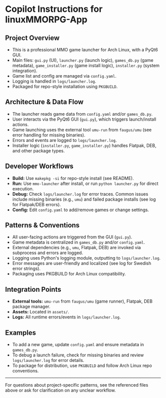 # Copilot Instructions for linuxMMORPG-App

## Project Overview
- This is a professional MMO game launcher for Arch Linux, with a PyQt6 GUI.
- Main files: `gui.py` (UI), `launcher.py` (launch logic), `games_db.py` (game metadata), `game_installer.py` (game install logic), `installer.py` (system integration).
- Game list and config are managed via `config.yaml`.
- Logging is handled in `logs/launcher.log`.
- Packaged for repo-style installation using `PKGBUILD`.

## Architecture & Data Flow
- The launcher reads game data from `config.yaml` and/or `games_db.py`.
- User interacts via the PyQt6 GUI (`gui.py`), which triggers launch/install actions.
- Game launching uses the external tool `umu-run` from `faugus/umu` (see error handling for missing binaries).
- Errors and events are logged to `logs/launcher.log`.
- Installer logic (`installer.py`, `game_installer.py`) handles Flatpak, DEB, and other package types.

## Developer Workflows
- **Build:** Use `makepkg -si` for repo-style install (see README).
- **Run:** Use `mmo-launcher` after install, or run `python launcher.py` for direct execution.
- **Debug:** Check `logs/launcher.log` for error traces. Common issues include missing binaries (e.g., `umu`) and failed package installs (see log for Flatpak/DEB errors).
- **Config:** Edit `config.yaml` to add/remove games or change settings.

## Patterns & Conventions
- All user-facing actions are triggered from the GUI (`gui.py`).
- Game metadata is centralized in `games_db.py` and/or `config.yaml`.
- External dependencies (e.g., `umu`, Flatpak, DEB) are invoked via subprocess and errors are logged.
- Logging uses Python's logging module, outputting to `logs/launcher.log`.
- Error messages are user-friendly and localized (see log for Swedish error strings).
- Packaging uses PKGBUILD for Arch Linux compatibility.

## Integration Points
- **External tools:** `umu-run` from `faugus/umu` (game runner), Flatpak, DEB package manager.
- **Assets:** Located in `assets/`.
- **Logs:** All runtime errors/events in `logs/launcher.log`.

## Examples
- To add a new game, update `config.yaml` and ensure metadata in `games_db.py`.
- To debug a launch failure, check for missing binaries and review `logs/launcher.log` for error details.
- To package for distribution, use `PKGBUILD` and follow Arch Linux repo conventions.

---
For questions about project-specific patterns, see the referenced files above or ask for clarification on any unclear workflow.

